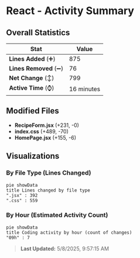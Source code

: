 # React - Activity Summary 

## Overall Statistics

| Stat                   | Value                                                             |
| ---------------------- | ----------------------------------------------------------------- |
| **Lines Added** (➕)   | 875                                          |
| **Lines Removed** (➖) | 76                                        |
| **Net Change** (↕)    | 799                |
| **Active Time** (⌚)   | 16 minutes |


## Modified Files
- **RecipeForm.jsx** (+231, -0)
- **index.css** (+489, -70)
- **HomePage.jsx** (+155, -6)

## Visualizations

### By File Type (Lines Changed)

```mermaid
pie showData
title Lines changed by file type
".jsx" : 392
".css" : 559
```

### By Hour (Estimated Activity Count)

```mermaid
pie showData
title Coding activity by hour (count of changes)
"09h" : 7
```


> **Last Updated:** 5/8/2025, 9:57:15 AM